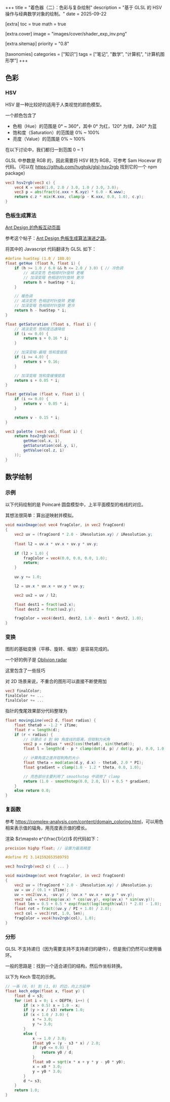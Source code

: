 +++
title = "着色器（二）：色彩与复杂绘制"
description = "基于 GLSL 的 HSV 操作与经典数学对象的绘制。"
date = 2025-09-22

[extra]
toc = true
math = true

[extra.cover]
image = "images/cover/shader_exp_inv.png"

[extra.sitemap]
priority = "0.8"

[taxonomies]
categories = ["知识"]
tags = ["笔记", "数学", "计算机", "计算机图形学"]
+++

## 色彩
### HSV
HSV 是一种比较好的适用于人类视觉的颜色模型。

一个颜色包含了
* 色相（Hue）的范围是 0° ~ 360°，其中 0° 为红，120° 为绿，240° 为蓝
* 饱和度（Saturation）的范围是 0% ~ 100%
* 亮度（Value）的范围是 0% ~ 100%

在以下讨论中，我们都归一到范围 0 ~ 1

GLSL 中参数是 RGB 的，因此需要将 HSV 转为 RGB，可参考 Sam Hocevar 的代码。（可以在 <https://github.com/hughsk/glsl-hsv2rgb> 找到它的一个 npm package）
```glsl
vec3 hsv2rgb(vec3 c) {
    vec4 K = vec4(1.0, 2.0 / 3.0, 1.0 / 3.0, 3.0);
    vec3 p = abs(fract(c.xxx + K.xyz) * 6.0 - K.www);
    return c.z * mix(K.xxx, clamp(p - K.xxx, 0.0, 1.0), c.y);
}
```

### 色板生成算法
[Ant Design 的色板互动页面](https://ant.design/docs/spec/colors-cn)

参考这个帖子：[Ant Design 色板生成算法演进之路](https://zhuanlan.zhihu.com/p/32422584)。

将其中的 Javascript 代码翻译为 GLSL 如下：
```glsl
#define hueStep (1.0 / 180.0)
float getHue (float h, float i) {
	if (h >= 1.0 / 6.0 && h <= 2.0 / 3.0) { // 冷色调
		// 减淡变亮 色相顺时针旋转 更暖
		// 加深变暗 色相逆时针旋转 更冷
		return h + hueStep * i;
	}

	// 暖色调
	// 减淡变亮 色相逆时针旋转 更暖
	// 加深变暗 色相顺时针旋转 更冷
	return h - hueStep * i;
}

float getSaturation (float s, float i) {
	// 减淡变亮 饱和度迅速降低
	if (i <= 0.0) {
		return s + 0.16 * i;
	}

	// 加深变暗-最暗 饱和度提高
	if (i >= 4.0) {
		return s + 0.16;
	}

	// 加深变暗 饱和度缓慢提高
	return s + 0.05 * i;
}

float getValue (float v, float i) {
	if (i <= 0.0) {
		return v - 0.05 * i;
	}

	return v - 0.15 * i;
}

vec3 palette (vec3 col, float i) {
	return hsv2rgb(vec3(
		getHue(col.x, i),
		getSaturation(col.y, i),
		getValue(col.z, i)
	));
}
```

## 数学绘制
### 示例
以下代码绘制的是 Poincaré 圆盘模型中，上半平面模型的格线的对应。

其想法很简单：算出逆映射并模拟。
```glsl
void mainImage(out vec4 fragColor, in vec2 fragCoord)
{
    vec2 uv = (fragCoord * 2.0 - iResolution.xy) / iResolution.y;
    
    float l2 = uv.x * uv.x + uv.y * uv.y;
	
    if (l2 > 1.0) {
        fragColor = vec4(0.0, 0.0, 0.0, 1.0);
        return;
    }
 
    uv.y += 1.0;

    l2 = uv.x * uv.x + uv.y * uv.y;

    vec2 uv2 = uv / l2;

    float dest1 = fract(uv2.x);
    float dest2 = fract(uv2.y);

    fragColor = vec4(dest1, dest2, 1.0 - dest1 * dest2, 1.0);
}
```

### 变换
图形的基础变换（平移、旋转、缩放）是容易完成的。

一个好的例子是 [Oblivion radar](https://www.shadertoy.com/view/4s2SRt)

这里包含了一些技巧

对 2D 场景来说，不重合的图形可以直接不断使用加
```glsl
vec3 finalColor;
finalColor += ...
finalColor += ...
```

指针的曳尾效果部分代码整理为
```glsl
float movingLine(vec2 d, float radius) {
    float theta0 = -1.2 * iTime;
    float r = length(d);
    if (r < radius) {
        // 计算点 d 到 θ0 角度线的距离，但钳制为劣角
        vec2 p = radius * vec2(cos(theta0), sin(theta0));
        float l = length(d - p * clamp(dot(d, p) / dot(p, p), 0.0, 1.0));

        // 计算角度之差并钳制角的大小
   	 	float theta = mod(atan(d.y, d.x) - theta0, 2.0 * PI);
        float gradient = clamp(1.0 - 1.2 * theta, 0.0, 1.0);

        // 亮色部分主要利用了 smoothstep 中调用了 clamp
        return (1.0 - smoothstep(0.0, 2.0, l)) + 0.5 * gradient;
    }
    else return 0.0;
}
```

### 复函数
参考 <https://complex-analysis.com/content/domain_coloring.html>，可以用色相来表示值的辐角，用亮度表示值的模长。

渲染 $z\mapsto e^{\frac{1}{z}}$ 的代码如下：
```glsl
precision highp float; // 设置为最高精度

#define PI 3.141592653589793

vec3 hsv2rgb(vec3 c) { ... }

void mainImage(out vec4 fragColor, in vec2 fragCoord)
{
    vec2 uv = (fragCoord * 2.0 - iResolution.xy) / iResolution.y;
    uv = uv / (0.1 + iTime);
    uv = vec2(uv.x, -uv.y) / (uv.x * uv.x + uv.y * uv.y);
    vec2 val = vec2(exp(uv.x) * cos(uv.y), exp(uv.x) * sin(uv.y));
    float len = 0.5 + 0.5 * exp(fract(log(length(val)) * 2.0) - 1.0);
    float rot = fract((uv.y / PI + 1.0) / 2.0);
    vec3 col = vec3(rot, 1.0, len);
    fragColor = vec4(hsv2rgb(col), 1.0);
}
```

### 分形
GLSL 不支持递归（因为需要支持不支持递归的硬件），但是我们仍然可以使用循环。

一般的思路是：找到一个适合递归的结构，然后作坐标转换。

以下为 Kech 雪花的示例。
```glsl
// 一条 (0, 0) 到 (1, 0) 的边，向上方延伸
float kech_edge(float x, float y) {
    float d = s3;
    for (int i = 0; i < DEPTH; i++) {
        if (x > 0.5) x = 1.0 - x;
        if (y > x / s3) return 1.0;
        if (x < 1.0 / 3.0) {
            x *= 3.0;
            y *= 3.0;
        }
        else {
            x -= 1.0 / 3.0;
            float y0 = (y - s3 * x) / 2.0;
            if (y0 <= 0.0) {
                return y0 / d;
            }
            float x0 = sqrt(x * x + y * y - y0 * y0);
            x = x0 * 3.0;
            y = y0 * 3.0;
        }
        d *= s3;
    }
    return 1.0;
}
```
